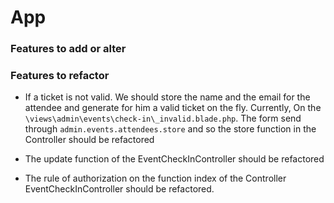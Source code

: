 # App

### Features to add or alter

### Features to refactor

- If a ticket is not valid. We should store the name and the email for the attendee and generate for him a valid ticket on the fly. Currently, On the ```\views\admin\events\check-in\_invalid.blade.php```. The form send through ```admin.events.attendees.store``` and so the store function in the Controller should be refactored

- The update function of the EventCheckInController should be refactored

- The rule of authorization on the function index of the Controller EventCheckInController should be refactored.